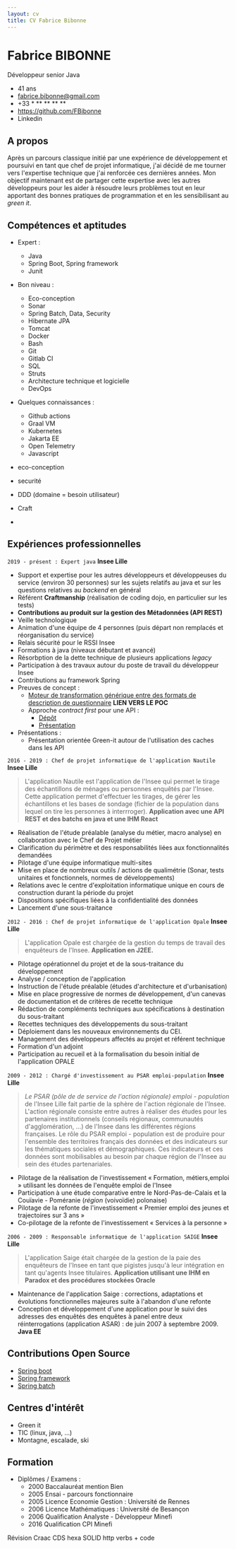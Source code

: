 ```yaml
---
layout: cv
title: CV Fabrice Bibonne
---
```

# Fabrice BIBONNE

Développeur senior Java

- 41 ans
- fabrice.bibonne@gmail.com
- +33 * ** ** ** **
- https://github.com/FBibonne
- Linkedin

## A propos

Après un parcours classique initié par une expérience de développement et poursuivi en tant que chef de projet informatique, j'ai décidé de me tourner vers l'expertise technique que j'ai renforcée ces dernières années. Mon objectif maintenant est de partager cette expertise avec les autres développeurs pour les aider à résoudre leurs problèmes tout en leur apportant des bonnes pratiques de programmation et en les sensibilisant au _green it_.

## Compétences et aptitudes

- Expert :
  - Java
  - Spring Boot, Spring framework
  - Junit

- Bon niveau :
  - Eco-conception
  - Sonar
  - Spring Batch, Data, Security
  - Hibernate JPA
  - Tomcat
  - Docker
  - Bash
  - Git
  - Gitlab CI
  - SQL
  - Struts
  - Architecture technique et logicielle
  - DevOps

- Quelques connaissances :
  - Github actions
  - Graal VM
  - Kubernetes
  - Jakarta EE
  - Open Telemetry
  - Javascript

- eco-conception
- securité
- DDD (domaine = besoin utilisateur)
- Craft
- 


## Expériences professionnelles

`2019 - présent : Expert java`
**Insee Lille**

- Support et expertise pour les autres développeurs et développeuses du service (environ 30 personnes) sur les sujets relatifs au java et sur les questions relatives au _backend_ en général
- Référent **Craftmanship** (réalisation de coding dojo, en particulier sur les tests)
- **Contributions au produit sur la gestion des Métadonnées (API REST)**
- Veille technologique
- Animation d'une équipe de 4 personnes (puis départ non remplacés et réorganisation du service)
- Relais sécurité pour le RSSI Insee
- Formations à java (niveaux débutant et avancé)
- Résorbption de la dette technique de plusieurs applications _legacy_ 
- Participation à des travaux autour du poste de travail du développeur Insee
- Contributions au framework Spring
- Preuves de concept : 
  - [Moteur de transformation générique entre des formats de description de questionnaire](https://github.com/InseeFr/Eno) **LIEN VERS LE POC**
  - Approche _contract first_ pour une API :
    - [Dépôt](https://github.com/FBibonne/openapi-cache/tree/master)
    - [Présentation](https://gitlab.insee.fr/xrmfux/presentations/-/blob/main/seminaire2024/contractFirst.md?ref_type=heads#open-api-approche-contrat-first-3)  
- Présentations :
  - Présentation orientée Green-it autour de l'utilisation des caches dans les API

`2016 - 2019 : Chef de projet informatique de l'application Nautile` 
**Insee Lille**

> L'application Nautile est l'application de l'Insee qui permet le tirage des échantillons de ménages ou personnes enquêtés par l'Insee. Cette application permet d'effectuer les tirages, de gérer les échantillons et les bases de sondage (fichier de la population dans lequel on tire les personnes à interrroger). **Application avec une API REST et des batchs en java et une IHM React**

- Réalisation de l'étude préalable (analyse du métier, macro analyse) en collaboration avec le Chef de Projet métier
- Clarification du périmètre et des responsabilités liées aux fonctionnalités demandées
- Pilotage d'une équipe informatique multi-sites
- Mise en place de nombreux outils / actions de qualimétrie (Sonar, tests unitaires et fonctionnels, normes de développements)
- Relations avec le centre d'exploitation informatique unique en cours de construction durant la période du projet
- Dispositions spécifiques liées à la confidentialité des données
- Lancement d'une sous-traitance

`2012 - 2016 : Chef de projet informatique de l'application Opale`
**Insee Lille**

> L'application Opale est chargée de la gestion du temps de travail des enquêteurs de l'Insee. **Application en J2EE.**

- Pilotage opérationnel du projet et de la sous-traitance du développement
- Analyse / conception de l'application
- Instruction de l'étude préalable (études d'architecture et d'urbanisation)
- Mise en place progressive de normes de développement, d'un canevas de documentation et de critères de recette technique
- Rédaction de compléments techniques aux spécifications à destination du sous-traitant
- Recettes techniques des développements du sous-traitant
- Déploiement dans les nouveaux environnements du CEI.
- Management des développeurs affectés au projet et référent technique
- Formation d'un adjoint
- Participation au recueil et à la formalisation du besoin initial de l'application OPALE

`2009 - 2012 : Chargé d'investissement au PSAR emploi-population` 
**Insee Lille**

> _Le PSAR (pôle de de service de l'action régionale) emploi - population_ de l'Insee Lille fait partie de la sphère de l'action régionale de l'Insee. L'action régionale consiste entre autres à réaliser des études pour les partenaires institutionnels (conseils régionaux, communautés d'agglomération, ...) de l'Insee dans les différentes régions françaises. Le rôle du PSAR emploi - population est de produire pour l'ensemble des territoires français des données et des indicateurs sur les thématiques sociales et démographiques. Ces indicateurs et ces données sont mobilisables au besoin par chaque région de l'Insee au sein des études partenariales.

- Pilotage de la réalisation de l'investissement « Formation, métiers,emploi » utilisant les données de l'enquête emploi de l'Insee
- Participation à une étude comparative  entre le Nord-Pas-de-Calais et la Couïavie - Poméranie (_région_ (voivoïdie) polonaise)
- Pilotage de la refonte de l'investissement « Premier emploi des jeunes et trajectoires sur 3 ans »
- Co-pilotage de la refonte de l'investissement « Services à la personne » 

`2006 - 2009 : Responsable informatique de l'application SAIGE`
**Insee Lille**

> L'application Saige était chargée de la gestion de la paie des enquêteurs de l'Insee en tant que pigistes jusqu'à leur intégration en tant qu'agents Insee titulaires. **Application utilisant une IHM en Paradox et des procédures stockées Oracle**

- Maintenance de l'application Saige : corrections, adaptations et évolutions fonctionnelles majeures suite à l'abandon d'une refonte
- Conception et développement d'une application pour le suivi des adresses des enquêtés des enquêtes à panel entre deux réinterrogations (application ASAR) : de juin 2007 à septembre 2009. **Java EE**

## Contributions Open Source

- [Spring boot](https://github.com/spring-projects/spring-boot/pulls?q=is%3Apr+author%3AFBibonne)
- [Spring framework](https://github.com/spring-projects/spring-framework/pulls?q=is%3Apr+author%3AFBibonne)
- [Spring batch](https://github.com/spring-projects/spring-batch/pulls?q=is%3Apr+author%3AFBibonne)

## Centres d'intérêt

- Green it
- TIC (linux, java, ...)
- Montagne, escalade, ski

## Formation

- Diplômes / Examens :
  - 2000 Baccalauréat mention Bien 
  - 2005 Ensai - parcours fonctionnaire
  - 2005 Licence Economie Gestion : Université de Rennes
  - 2006 Licence Mathématiques : Université de Besançon
  - 2006 Qualification Analyste - Développeur Minefi
  - 2016 Qualification CPI Minefi







Révision
  Craac
  CDS
  hexa
  SOLID
  http verbs + code
  
  